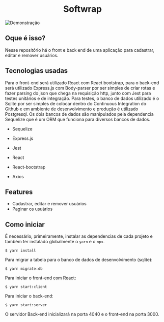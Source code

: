 <h1 align="center">Softwrap</h1>

![Demonstração](https://s3.gifyu.com/images/ezgif.com-gif-maker3c3d044c1fb8f568.gif)

## Oque é isso?
Nesse repositório há o front e back end de uma aplicação para cadastrar, editar e remover usuários. 

## Tecnologias usadas
Para o front-end será utilizado React com React bootstrap, para o back-end será utilizado Express.js com Body-parser por ser simples de criar rotas e fazer parsing do json que chega na requisição http, junto com Jest para testes unitários e de integração. Para testes, o banco de dados utilizado é o Sqlite por ser simples de colocar dentro do Continuous Integration do Github e em ambiente de desenvolvimento e produção é utilizado Postgresql. Os dois bancos de dados são manipulados pela dependencia Sequelize que é um ORM que funciona para diversos bancos de dados. 

- Sequelize
- Express.js
- Jest

- React
- React-bootstrap
- Axios

## Features
- Cadastrar, editar e remover usuários 
- Paginar os usuários

## Como iniciar
É necessário, primeiramente, instalar as dependencias de cada projeto e também ter instalado globalmente o `yarn` e o `npx`.
```
$ yarn install
```
Para migrar a tabela para o banco de dados de desenvolvimento (sqlite):
```
$ yarn migrate:db
```
Para iniciar o front-end com React:
```
$ yarn start:client
```
Para iniciar o back-end:
```
$ yarn start:server
```
O servidor Back-end inicializará na porta 4040 e o front-end na porta 3000. 
